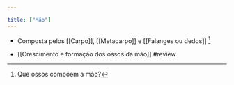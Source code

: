 ```yaml
---

title: ["Mão"]
---
```

+ Composta pelos [[Carpo]], [[Metacarpo]] e [[Falanges ou dedos]] [^840262]

[^840262]: Que ossos compõem a mão?

+ [[Crescimento e formação dos ossos da mão]]
#review 
